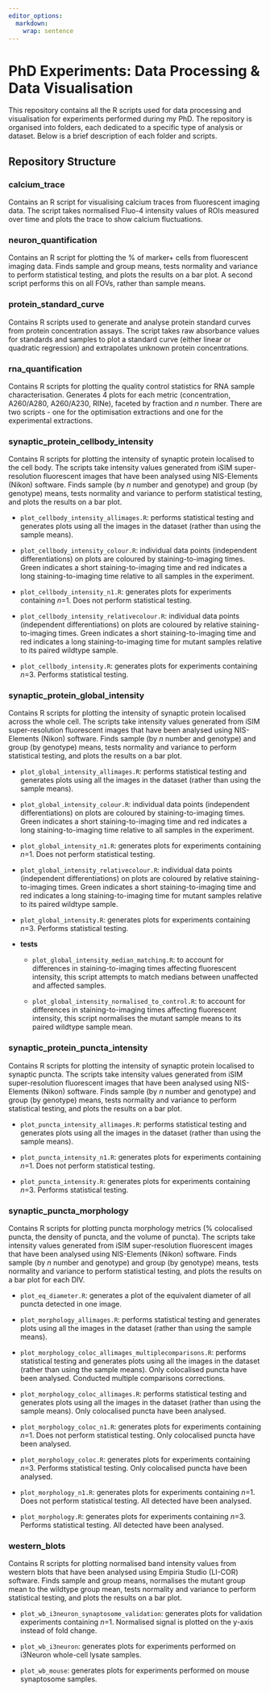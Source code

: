 ```yaml
---
editor_options: 
  markdown: 
    wrap: sentence
---
```


# PhD Experiments: Data Processing & Data Visualisation

This repository contains all the R scripts used for data processing and visualisation for experiments performed during my PhD.
The repository is organised into folders, each dedicated to a specific type of analysis or dataset.
Below is a brief description of each folder and scripts.

## Repository Structure

### calcium_trace

Contains an R script for visualising calcium traces from fluorescent imaging data.
The script takes normalised Fluo-4 intensity values of ROIs measured over time and plots the trace to show calcium fluctuations.

### neuron_quantification

Contains an R script for plotting the % of marker+ cells from fluorescent imaging data.
Finds sample and group means, tests normality and variance to perform statistical testing, and plots the results on a bar plot.
A second script performs this on all FOVs, rather than sample means.

### protein_standard_curve

Contains R scripts used to generate and analyse protein standard curves from protein concentration assays.
The script takes raw absorbance values for standards and samples to plot a standard curve (either linear or quadratic regression) and extrapolates unknown protein concentrations.

### rna_quantification

Contains R scripts for plotting the quality control statistics for RNA sample characterisation.
Generates 4 plots for each metric (concentration, A260/A280, A260/A230, RINe), faceted by fraction and *n* number.
There are two scripts - one for the optimisation extractions and one for the experimental extractions.

### synaptic_protein_cellbody_intensity

Contains R scripts for plotting the intensity of synaptic protein localised to the cell body.
The scripts take intensity values generated from iSIM super-resolution fluorescent images that have been analysed using NIS-Elements (Nikon) software.
Finds sample (by *n* number and genotype) and group (by genotype) means, tests normality and variance to perform statistical testing, and plots the results on a bar plot.

-   `plot_cellbody_intensity_allimages.R`: performs statistical testing and generates plots using all the images in the dataset (rather than using the sample means).

-   `plot_cellbody_intensity_colour.R`: individual data points (independent differentiations) on plots are coloured by staining-to-imaging times.
    Green indicates a short staining-to-imaging time and red indicates a long staining-to-imaging time relative to all samples in the experiment.

-   `plot_cellbody_intensity_n1.R`: generates plots for experiments containing *n*=1.
    Does not perform statistical testing.

-   `plot_cellbody_intensity_relativecolour.R`: individual data points (independent differentiations) on plots are coloured by relative staining-to-imaging times.
    Green indicates a short staining-to-imaging time and red indicates a long staining-to-imaging time for mutant samples relative to its paired wildtype sample.

-   `plot_cellbody_intensity.R`: generates plots for experiments containing *n*=3.
    Performs statistical testing.

### synaptic_protein_global_intensity

Contains R scripts for plotting the intensity of synaptic protein localised across the whole cell.
The scripts take intensity values generated from iSIM super-resolution fluorescent images that have been analysed using NIS-Elements (Nikon) software.
Finds sample (by *n* number and genotype) and group (by genotype) means, tests normality and variance to perform statistical testing, and plots the results on a bar plot.

-   `plot_global_intensity_allimages.R`: performs statistical testing and generates plots using all the images in the dataset (rather than using the sample means).

-   `plot_global_intensity_colour.R`: individual data points (independent differentiations) on plots are coloured by staining-to-imaging times.
    Green indicates a short staining-to-imaging time and red indicates a long staining-to-imaging time relative to all samples in the experiment.

-   `plot_global_intensity_n1.R`: generates plots for experiments containing *n*=1.
    Does not perform statistical testing.

-   `plot_global_intensity_relativecolour.R`: individual data points (independent differentiations) on plots are coloured by relative staining-to-imaging times.
    Green indicates a short staining-to-imaging time and red indicates a long staining-to-imaging time for mutant samples relative to its paired wildtype sample.

-   `plot_global_intensity.R`: generates plots for experiments containing *n*=3.
    Performs statistical testing.

-   **tests**

    -   `plot_global_intensity_median_matching.R`: to account for differences in staining-to-imaging times affecting fluorescent intensity, this script attempts to match medians between unaffected and affected samples.

    -   `plot_global_intensity_normalised_to_control.R`: to account for differences in staining-to-imaging times affecting fluorescent intensity, this script normalises the mutant sample means to its paired wildtype sample mean.

### synaptic_protein_puncta_intensity

Contains R scripts for plotting the intensity of synaptic protein localised to synaptic puncta.
The scripts take intensity values generated from iSIM super-resolution fluorescent images that have been analysed using NIS-Elements (Nikon) software.
Finds sample (by *n* number and genotype) and group (by genotype) means, tests normality and variance to perform statistical testing, and plots the results on a bar plot.

-   `plot_puncta_intensity_allimages.R`: performs statistical testing and generates plots using all the images in the dataset (rather than using the sample means).

-   `plot_puncta_intensity_n1.R`: generates plots for experiments containing *n*=1.
    Does not perform statistical testing.

-   `plot_puncta_intensity.R`: generates plots for experiments containing *n*=3.
    Performs statistical testing.

### synaptic_puncta_morphology

Contains R scripts for plotting puncta morphology metrics (% colocalised puncta, the density of puncta, and the volume of puncta).
The scripts take intensity values generated from iSIM super-resolution fluorescent images that have been analysed using NIS-Elements (Nikon) software.
Finds sample (by *n* number and genotype) and group (by genotype) means, tests normality and variance to perform statistical testing, and plots the results on a bar plot for each DIV.

-   `plot_eq_diameter.R`: generates a plot of the equivalent diameter of all puncta detected in one image.

-   `plot_morphology_allimages.R`: performs statistical testing and generates plots using all the images in the dataset (rather than using the sample means).

-   `plot_morphology_coloc_allimages_multiplecomparisons.R`: performs statistical testing and generates plots using all the images in the dataset (rather than using the sample means).
    Only colocalised puncta have been analysed.
    Conducted multiple comparisons corrections.

-   `plot_morphology_coloc_allimages.R`: performs statistical testing and generates plots using all the images in the dataset (rather than using the sample means).
    Only colocalised puncta have been analysed.

-   `plot_morphology_coloc_n1.R`: generates plots for experiments containing *n*=1.
    Does not perform statistical testing.
    Only colocalised puncta have been analysed.

-   `plot_morphology_coloc.R`: generates plots for experiments containing *n*=3.
    Performs statistical testing.
    Only colocalised puncta have been analysed.

-   `plot_morphology_n1.R`: generates plots for experiments containing *n*=1.
    Does not perform statistical testing.
    All detected have been analysed.

-   `plot_morphology.R`: generates plots for experiments containing *n*=3.
    Performs statistical testing.
    All detected have been analysed.

### western_blots

Contains R scripts for plotting normalised band intensity values from western blots that have been analysed using Empiria Studio (LI-COR) software.
Finds sample and group means, normalises the mutant group mean to the wildtype group mean, tests normality and variance to perform statistical testing, and plots the results on a bar plot.

-   `plot_wb_i3neuron_synaptosome_validation`: generates plots for validation experiments containing *n*=1.
    Normalised signal is plotted on the y-axis instead of fold change.

-   `plot_wb_i3neuron`: generates plots for experiments performed on i3Neuron whole-cell lysate samples.

-   `plot_wb_mouse`: generates plots for experiments performed on mouse synaptosome samples.
